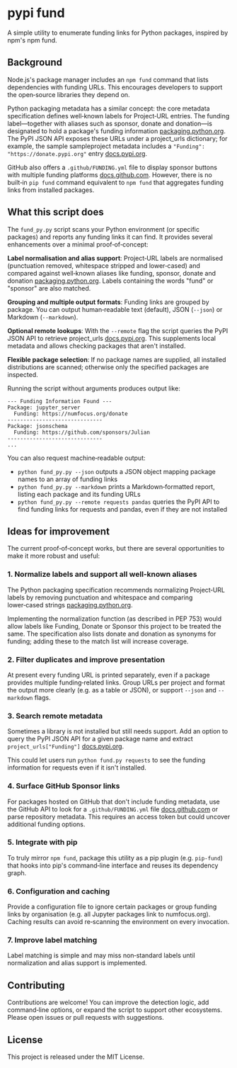 # pypi fund

A simple utility to enumerate funding links for Python packages, inspired by npm's npm fund.

## Background

Node.js's package manager includes an `npm fund` command that lists dependencies with funding URLs. This encourages developers to support the open‑source libraries they depend on.

Python packaging metadata has a similar concept: the core metadata specification defines well‑known labels for Project‑URL entries. The funding label—together with aliases such as sponsor, donate and donation—is designated to hold a package's funding information [packaging.python.org](https://packaging.python.org). The PyPI JSON API exposes these URLs under a project_urls dictionary; for example, the sample sampleproject metadata includes a `"Funding": "https://donate.pypi.org"` entry [docs.pypi.org](https://docs.pypi.org).

GitHub also offers a `.github/FUNDING.yml` file to display sponsor buttons with multiple funding platforms [docs.github.com](https://docs.github.com). However, there is no built‑in `pip fund` command equivalent to `npm fund` that aggregates funding links from installed packages.

## What this script does

The `fund_py.py` script scans your Python environment (or specific packages) and reports any funding links it can find. It provides several enhancements over a minimal proof‑of‑concept:

**Label normalisation and alias support**: Project‑URL labels are normalised (punctuation removed, whitespace stripped and lower‑cased) and compared against well‑known aliases like funding, sponsor, donate and donation [packaging.python.org](https://packaging.python.org). Labels containing the words "fund" or "sponsor" are also matched.

**Grouping and multiple output formats**: Funding links are grouped by package. You can output human‑readable text (default), JSON (`--json`) or Markdown (`--markdown`).

**Optional remote lookups**: With the `--remote` flag the script queries the PyPI JSON API to retrieve project_urls [docs.pypi.org](https://docs.pypi.org). This supplements local metadata and allows checking packages that aren't installed.

**Flexible package selection**: If no package names are supplied, all installed distributions are scanned; otherwise only the specified packages are inspected.

Running the script without arguments produces output like:

```
--- Funding Information Found ---
Package: jupyter_server
  Funding: https://numfocus.org/donate
------------------------------
Package: jsonschema
  Funding: https://github.com/sponsors/Julian
------------------------------
...
```

You can also request machine‑readable output:

- `python fund_py.py --json` outputs a JSON object mapping package names to an array of funding links
- `python fund_py.py --markdown` prints a Markdown‑formatted report, listing each package and its funding URLs
- `python fund_py.py --remote requests pandas` queries the PyPI API to find funding links for requests and pandas, even if they are not installed

## Ideas for improvement

The current proof‑of‑concept works, but there are several opportunities to make it more robust and useful:

### 1. Normalize labels and support all well‑known aliases

The Python packaging specification recommends normalizing Project‑URL labels by removing punctuation and whitespace and comparing lower‑cased strings [packaging.python.org](https://packaging.python.org).

Implementing the normalization function (as described in PEP 753) would allow labels like Funding, Donate or Sponsor this project to be treated the same. The specification also lists donate and donation as synonyms for funding; adding these to the match list will increase coverage.

### 2. Filter duplicates and improve presentation

At present every funding URL is printed separately, even if a package provides multiple funding‑related links. Group URLs per project and format the output more clearly (e.g. as a table or JSON), or support `--json` and `--markdown` flags.

### 3. Search remote metadata

Sometimes a library is not installed but still needs support. Add an option to query the PyPI JSON API for a given package name and extract `project_urls["Funding"]` [docs.pypi.org](https://docs.pypi.org).

This could let users run `python fund.py requests` to see the funding information for requests even if it isn't installed.

### 4. Surface GitHub Sponsor links

For packages hosted on GitHub that don't include funding metadata, use the GitHub API to look for a `.github/FUNDING.yml` file [docs.github.com](https://docs.github.com) or parse repository metadata. This requires an access token but could uncover additional funding options.

### 5. Integrate with pip

To truly mirror `npm fund`, package this utility as a pip plugin (e.g. `pip‑fund`) that hooks into pip's command‑line interface and reuses its dependency graph.

### 6. Configuration and caching

Provide a configuration file to ignore certain packages or group funding links by organisation (e.g. all Jupyter packages link to numfocus.org). Caching results can avoid re‑scanning the environment on every invocation.

### 7. Improve label matching

Label matching is simple and may miss non‑standard labels until normalization and alias support is implemented.

## Contributing

Contributions are welcome! You can improve the detection logic, add command‑line options, or expand the script to support other ecosystems. Please open issues or pull requests with suggestions.

## License

This project is released under the MIT License.
